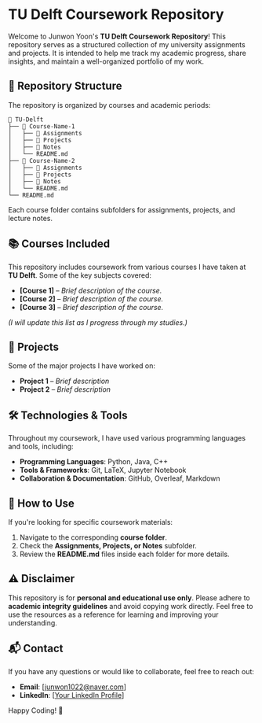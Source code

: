 # TU Delft Coursework Repository

Welcome to Junwon Yoon's **TU Delft Coursework Repository**! This repository serves as a structured collection of my university assignments and projects. It is intended to help me track my academic progress, share insights, and maintain a well-organized portfolio of my work.

## 📌 Repository Structure
The repository is organized by courses and academic periods:

```
📂 TU-Delft
├── 📂 Course-Name-1
│   ├── 📂 Assignments
│   ├── 📂 Projects
│   ├── 📂 Notes
│   └── README.md
├── 📂 Course-Name-2
│   ├── 📂 Assignments
│   ├── 📂 Projects
│   ├── 📂 Notes
│   └── README.md
└── README.md
```

Each course folder contains subfolders for assignments, projects, and lecture notes.

## 📚 Courses Included
This repository includes coursework from various courses I have taken at **TU Delft**. Some of the key subjects covered:

- **[Course 1]** – *Brief description of the course.*
- **[Course 2]** – *Brief description of the course.*
- **[Course 3]** – *Brief description of the course.*

_(I will update this list as I progress through my studies.)_

## 🚀 Projects
Some of the major projects I have worked on:
- **Project 1** – *Brief description*
- **Project 2** – *Brief description*

## 🛠️ Technologies & Tools
Throughout my coursework, I have used various programming languages and tools, including:
- **Programming Languages**: Python, Java, C++
- **Tools & Frameworks**: Git, LaTeX, Jupyter Notebook
- **Collaboration & Documentation**: GitHub, Overleaf, Markdown

## 📖 How to Use
If you're looking for specific coursework materials:
1. Navigate to the corresponding **course folder**.
2. Check the **Assignments, Projects, or Notes** subfolder.
3. Review the **README.md** files inside each folder for more details.

## ⚠️ Disclaimer
This repository is for **personal and educational use only**. Please adhere to **academic integrity guidelines** and avoid copying work directly. Feel free to use the resources as a reference for learning and improving your understanding.

## 📬 Contact
If you have any questions or would like to collaborate, feel free to reach out:
- **Email**: [junwon1022@naver.com]
- **LinkedIn**: [[Your LinkedIn Profile](https://www.linkedin.com/in/junwon-yoon-a970252b6/)]

Happy Coding! 🚀

